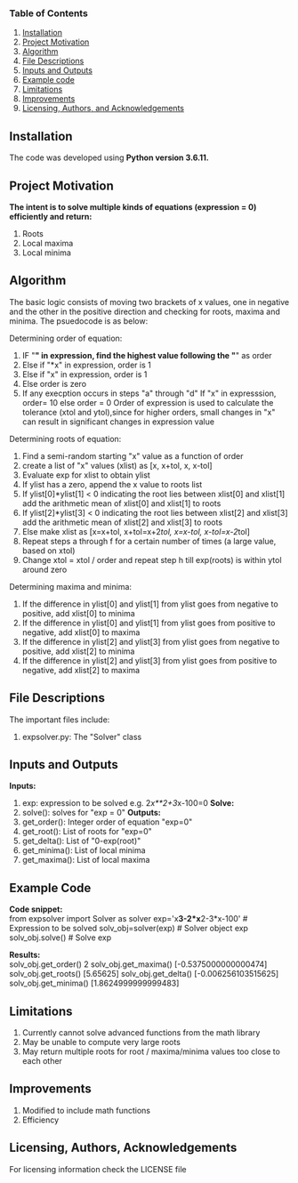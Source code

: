 
### Table of Contents

1. [Installation](#installation)
2. [Project Motivation](#motivation)
3. [Algorithm](#algorithm)
4. [File Descriptions](#files)
5. [Inputs and Outputs](#inputoutput)
6. [Example code](#example)
7. [Limitations](#limitations)
8. [Improvements](#improvements)
9. [Licensing, Authors, and Acknowledgements](#licensing)

## Installation <a name="installation"></a>

The code was developed using <b>Python version 3.6.11.</b><br>

## Project Motivation<a name="motivation"></a>

<b>The intent is to solve multiple kinds of equations (expression = 0) efficiently and return: </b><br>
1. Roots
2. Local maxima
3. Local minima

## Algorithm <a name="algorithm"></a>

The basic logic consists of moving two brackets of x values, one in negative and the other in the
positive direction and checking for roots, maxima and minima. The psuedocode is as below: <br>

Determining order of equation: <br>
1. IF "**" in expression, find the highest value following the "**" as order
2. Else if "*x" in expression, order is 1
3. Else if "x" in expression, order is 1
4. Else order is zero
5. If any execption occurs in steps "a" through "d"
   If "x" in expresssion, order= 10
   else order = 0
Order of expression is used to calculate the tolerance (xtol and ytol),since for higher orders,
small changes in "x" can result in significant changes in expression value

Determining roots of equation: </br>
1. Find a semi-random starting "x" value as a function of order
2. create a list of "x" values (xlist) as [x, x+tol, x, x-tol]
3. Evaluate exp for xlist to obtain ylist
4. If ylist has a zero, append the x value to roots list
5. If ylist[0]*ylist[1] < 0 indicating the root lies between xlist[0] and xlist[1]
   add the arithmetic mean of xlist[0] and xlist[1] to roots
6. If ylist[2]*ylist[3] < 0 indicating the root lies between xlist[2] and xlist[3]
   add the arithmetic mean of xlist[2] and xlist[3] to roots
7. Else make xlist as [x=x+tol, x+tol=x+2*tol, x=x-tol, x-tol=x-2*tol]
8. Repeat steps a through f for a certain number of times (a large value, based on xtol)
9. Change xtol = xtol / order and repeat step h till exp(roots) is within ytol around zero

Determining maxima and minima:</br>
 1. If the difference in ylist[0] and ylist[1] from ylist goes from negative to positive,
    add xlist[0] to minima 
 2. If the difference in ylist[0] and ylist[1] from ylist goes from positive to negative,
    add xlist[0] to maxima 
 3. If the difference in ylist[2] and ylist[3] from ylist goes from negative to positive,
    add xlist[2] to minima 
 4. If the difference in ylist[2] and ylist[3] from ylist goes from positive to negative,
    add xlist[2] to maxima  

## File Descriptions <a name="files"></a>

The important files include: <br>
1. expsolver.py: The "Solver" class

## Inputs and Outputs <a name="inputoutput"></a>

<b>Inputs:</b><br>
1. exp: expression to be solved e.g. 2*x**2+3*x-100=0
<b>Solve:</b><br>
1. solve(): solves for "exp = 0"
<b>Outputs:</b><br>
1. get_order(): Integer order of equation "exp=0"
2. get_root(): List of roots for "exp=0"
3. get_delta(): List of "0-exp(root)"
4. get_minima(): List of local minima
5. get_maxima(): List of local maxima

## Example Code<a name="example"></a>

<b>Code snippet:</b><br> 
from expsolver import Solver as solver
exp='x**3-2*x**2-3*x-100' # Expression to be solved
solv_obj=solver(exp)  # Solver object exp
solv_obj.solve() # Solve exp

<b>Results:</b><br>
solv_obj.get_order()
2
solv_obj.get_maxima()
[-0.5375000000000474]
solv_obj.get_roots()
[5.65625]
solv_obj.get_delta()
[-0.006256103515625]
solv_obj.get_minima()
[1.8624999999999483]

## Limitations<a name="limitations"></a>
1. Currently cannot solve advanced functions from the math library
2. May be unable to compute very large roots
3. May return multiple roots for root / maxima/minima values too close to each other

## Improvements<a name="improvements"></a>
1. Modified to include math functions
2. Efficiency 

## Licensing, Authors, Acknowledgements<a name="licensing"></a>

For licensing information check the LICENSE file

